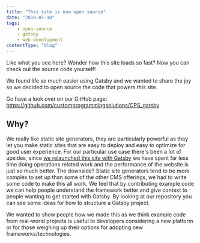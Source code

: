 ```yaml
---
title: "This site is now open source"
date: "2018-07-10"
tags:
    - open-source
    - gatsby
    - web-development
contentType: "blog"
---
```


Like what you see here? Wonder how this site loads so fast? Now you can check out the source code yourself!

<!-- end excerpt -->

We found life so much easier using Gatsby and we wanted to share the joy so we decided to open source the code that powers this site.

Go have a look over on our GitHub page: https://github.com/customprogrammingsolutions/CPS_gatsby

## Why?

We really like static site generators, they are particularly powerful as they let you make static sites that are easy to deploy and easy to optimize for good user experience. For our particular use case there's been a lot of upsides, since [we relaunched this site with Gatsby](/blog/2018-04-21/CPS-site-relaunched) we have spent far less time doing operations related work and the performance of the website is just so much better. The downside? Static site generators tend to be more complex to set up than some of the other CMS offerings, we had to write some code to make this all work. We feel that by contributing example code we can help people understand the framework better and give context to people wanting to get started with Gatsby. By looking at our repository you can see some ideas for how to structure a Gatsby project.

We wanted to show people how we made this as we think example code from real-world projects is useful to developers considering a new platform or for those weighing up their options for adopting new frameworks/technologies.